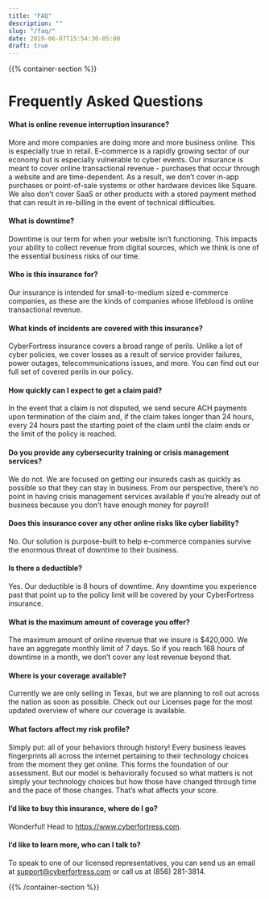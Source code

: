 ```yaml
---
title: "FAQ"
description: ""
slug: "/faq/"
date: 2019-06-07T15:54:30-05:00
draft: true
---
```


{{% container-section %}}

# Frequently Asked Questions

#### What is online revenue interruption insurance?

More and more companies are doing more and more business online. This is especially true in retail. E-commerce is a rapidly growing sector of our economy but is especially vulnerable to cyber events. Our insurance is meant to cover online transactional revenue - purchases that occur through a website and are time-dependent. As a result, we don’t cover in-app purchases or point-of-sale systems or other hardware devices like Square. We also don’t cover SaaS or other products with a stored payment method that can result in re-billing in the event of technical difficulties.

#### What is downtime?

Downtime is our term for when your website isn’t functioning. This impacts your ability to collect revenue from digital sources, which we think is one of the essential business risks of our time.

#### Who is this insurance for?

Our insurance is intended for small-to-medium sized e-commerce companies, as these are the kinds of companies whose lifeblood is online transactional revenue.

#### What kinds of incidents are covered with this insurance?

CyberFortress insurance covers a broad range of perils. Unlike a lot of cyber policies, we cover losses as a result of service provider failures, power outages, telecommunications issues, and more. You can find out our full set of covered perils in our policy.

#### How quickly can I expect to get a claim paid?

In the event that a claim is not disputed, we send secure ACH payments upon termination of the claim and, if the claim takes longer than 24 hours, every 24 hours past the starting point of the claim until the claim ends or the limit of the policy is reached.

#### Do you provide any cybersecurity training or crisis management services?

We do not. We are focused on getting our insureds cash as quickly as possible so that they can stay in business. From our perspective, there’s no point in having crisis management services available if you’re already out of business because you don’t have enough money for payroll!

#### Does this insurance cover any other online risks like cyber liability?

No. Our solution is purpose-built to help e-commerce companies survive the enormous threat of downtime to their business.

#### Is there a deductible?

Yes. Our deductible is 8 hours of downtime. Any downtime you experience past that point up to the policy limit will be covered by your CyberFortress insurance.

#### What is the maximum amount of coverage you offer?

The maximum amount of online revenue that we insure is $420,000. We have an aggregate monthly limit of 7 days. So if you reach 168 hours of downtime in a month, we don’t cover any lost revenue beyond that.

#### Where is your coverage available?

Currently we are only selling in Texas, but we are planning to roll out across the nation as soon as possible. Check out our Licenses page for the most updated overview of where our coverage is available.

#### What factors affect my risk profile?

Simply put: all of your behaviors through history! Every business leaves fingerprints all across the internet pertaining to their technology choices from the moment they get online. This forms the foundation of our assessment. But our model is behaviorally focused so what matters is not simply your technology choices but how those have changed through time and the pace of those changes. That’s what affects your score.

#### I’d like to buy this insurance, where do I go?

Wonderful! Head to https://www.cyberfortress.com.

#### I’d like to learn more, who can I talk to?

To speak to one of our licensed representatives, you can send us an email at support@cyberfortress.com or call us at (856) 281-3814.

{{% /container-section %}}
